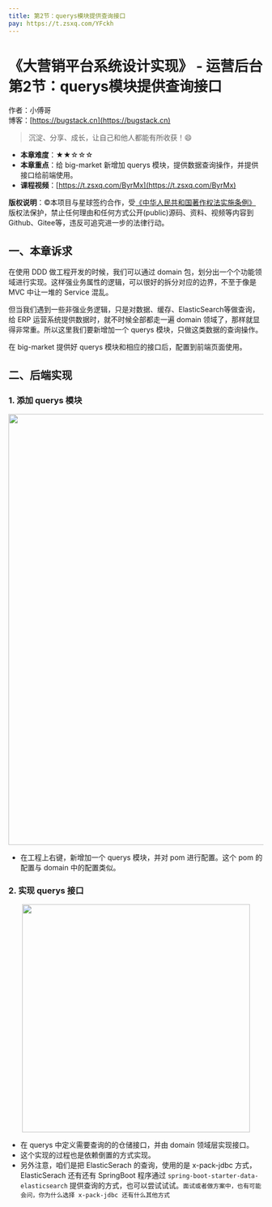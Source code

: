 ```yaml
---
title: 第2节：querys模块提供查询接口
pay: https://t.zsxq.com/YFckh
---
```


# 《大营销平台系统设计实现》 - 运营后台 第2节：querys模块提供查询接口

作者：小傅哥
<br/>博客：[https://bugstack.cn](https://bugstack.cn)

>沉淀、分享、成长，让自己和他人都能有所收获！😄

- **本章难度**：★★☆☆☆
- **本章重点**：给 big-market 新增加 querys 模块，提供数据查询操作，并提供接口给前端使用。
- **课程视频**：[https://t.zsxq.com/ByrMx](https://t.zsxq.com/ByrMx)

**版权说明**：©本项目与星球签约合作，受[《中华人民共和国著作权法实施条例》](http://www.gov.cn/zhengce/2020-12/26/content_5573623.htm) 版权法保护，禁止任何理由和任何方式公开(public)源码、资料、视频等内容到Github、Gitee等，违反可追究进一步的法律行动。


## 一、本章诉求

在使用 DDD 做工程开发的时候，我们可以通过 domain 包，划分出一个个功能领域进行实现。这样强业务属性的逻辑，可以很好的拆分对应的边界，不至于像是 MVC 中让一堆的 Service 混乱。

但当我们遇到一些非强业务逻辑，只是对数据、缓存、ElasticSearch等做查询，给 ERP 运营系统提供数据时，就不时候全部都走一遍 domain 领域了，那样就显得非常重。所以这里我们要新增加一个 querys 模块，只做这类数据的查询操作。

在 big-market 提供好 querys 模块和相应的接口后，配置到前端页面使用。

## 二、后端实现

### 1. 添加 querys 模块

<div align="center">
    <img src="https://bugstack.cn/images/article/project/big-market//big-market-49-01.png" width="850px">
</div>

- 在工程上右键，新增加一个 querys 模块，并对 pom 进行配置。这个 pom 的配置与 domain 中的配置类似。

### 2. 实现 querys 接口

<div align="center">
    <img src="https://bugstack.cn/images/article/project/big-market//big-market-49-02.png" width="450px">
</div>

- 在 querys 中定义需要查询的的仓储接口，并由 domain 领域层实现接口。
- 这个实现的过程也是依赖倒置的方式实现。
- 另外注意，咱们是把 ElasticSerach 的查询，使用的是 x-pack-jdbc 方式，ElasticSerach 还有还有 SpringBoot 程序通过 `spring-boot-starter-data-elasticsearch` 提供查询的方式，也可以尝试试试。`面试或者做方案中，也有可能会问，你为什么选择 x-pack-jdbc 还有什么其他方式`